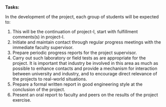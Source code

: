 **Tasks:**

In the development of the project, each group of students will be expected to:

1. This will be the continuation of project-I, start with fulfillment comments(s) in project-I.
2. Initiate and maintain contact through regular progress meetings with the immediate faculty supervisor.
3. Prepare periodic progress reports for the project supervisor.
4. Carry out such laboratory or field tests as are appropriate for the project. It is important that industry be involved in this area as much as possible to enhance contacts and provide a mechanism for interaction between university and industry, and to encourage direct relevance of the projects to real-world situations.
5. Prepare a formal written report in good engineering style at the conclusion of the project.
6. Present an oral report to faculty and peers on the results of the project exercise.
